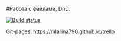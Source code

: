#Работа с файлами, DnD.

[![Build status](https://ci.appveyor.com/api/projects/status/kg262ewvfpgox5ou?svg=true)](https://ci.appveyor.com/project/mlarina790/trello)


Git-pages: https://mlarina790.github.io/trello
